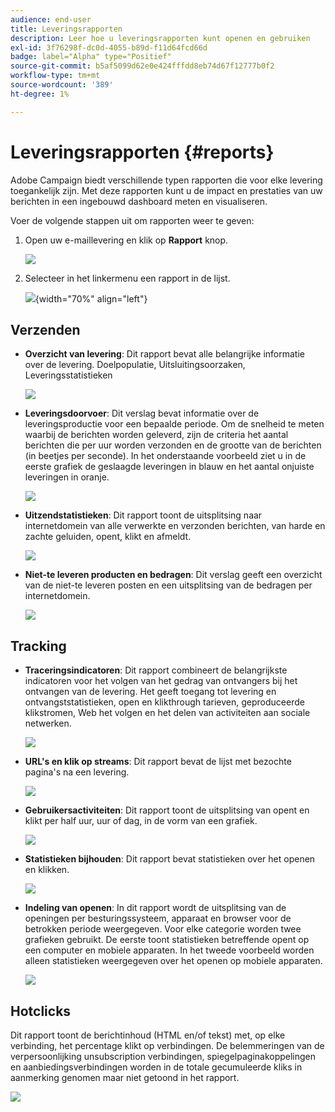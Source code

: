```yaml
---
audience: end-user
title: Leveringsrapporten
description: Leer hoe u leveringsrapporten kunt openen en gebruiken
exl-id: 3f76298f-dc0d-4055-b89d-f11d64fcd66d
badge: label="Alpha" type="Positief"
source-git-commit: b5af5099d62e0e424fffdd8eb74d67f12777b0f2
workflow-type: tm+mt
source-wordcount: '389'
ht-degree: 1%

---
```


# Leveringsrapporten {#reports}


Adobe Campaign biedt verschillende typen rapporten die voor elke levering toegankelijk zijn. Met deze rapporten kunt u de impact en prestaties van uw berichten in een ingebouwd dashboard meten en visualiseren.

Voer de volgende stappen uit om rapporten weer te geven:

1. Open uw e-maillevering en klik op **Rapport** knop.

   ![](assets/reporting.png)

1. Selecteer in het linkermenu een rapport in de lijst.

   ![](assets/reporting2.png){width="70%" align="left"}

## Verzenden

* **Overzicht van levering**: Dit rapport bevat alle belangrijke informatie over de levering. Doelpopulatie, Uitsluitingsoorzaken, Leveringsstatistieken

   ![](assets/reporting3.png)

* **Leveringsdoorvoer**: Dit verslag bevat informatie over de leveringsproductie voor een bepaalde periode. Om de snelheid te meten waarbij de berichten worden geleverd, zijn de criteria het aantal berichten die per uur worden verzonden en de grootte van de berichten (in beetjes per seconde). In het onderstaande voorbeeld ziet u in de eerste grafiek de geslaagde leveringen in blauw en het aantal onjuiste leveringen in oranje.

   ![](assets/reporting3bis.png)

* **Uitzendstatistieken**: Dit rapport toont de uitsplitsing naar internetdomein van alle verwerkte en verzonden berichten, van harde en zachte geluiden, opent, klikt en afmeldt.

   ![](assets/reporting4.png)

* **Niet-te leveren producten en bedragen**: Dit verslag geeft een overzicht van de niet-te leveren posten en een uitsplitsing van de bedragen per internetdomein.

   ![](assets/reporting5.png)

## Tracking

* **Traceringsindicatoren**: Dit rapport combineert de belangrijkste indicatoren voor het volgen van het gedrag van ontvangers bij het ontvangen van de levering. Het geeft toegang tot levering en ontvangststatistieken, open en klikthrough tarieven, geproduceerde klikstromen, Web het volgen en het delen van activiteiten aan sociale netwerken.

   ![](assets/reporting6.png)

* **URL&#39;s en klik op streams**: Dit rapport bevat de lijst met bezochte pagina&#39;s na een levering.

   ![](assets/reporting7.png)

* **Gebruikersactiviteiten**: Dit rapport toont de uitsplitsing van opent en klikt per half uur, uur of dag, in de vorm van een grafiek.

   ![](assets/reporting8.png)

* **Statistieken bijhouden**: Dit rapport bevat statistieken over het openen en klikken.

   ![](assets/reporting9.png)

* **Indeling van openen**: In dit rapport wordt de uitsplitsing van de openingen per besturingssysteem, apparaat en browser voor de betrokken periode weergegeven. Voor elke categorie worden twee grafieken gebruikt. De eerste toont statistieken betreffende opent op een computer en mobiele apparaten. In het tweede voorbeeld worden alleen statistieken weergegeven over het openen op mobiele apparaten.

   ![](assets/reporting10.png)

## Hotclicks

Dit rapport toont de berichtinhoud (HTML en/of tekst) met, op elke verbinding, het percentage klikt op verbindingen. De belemmeringen van de verpersoonlijking unsubscription verbindingen, spiegelpaginakoppelingen en aanbiedingsverbindingen worden in de totale gecumuleerde kliks in aanmerking genomen maar niet getoond in het rapport.

![](assets/reporting11.png)
